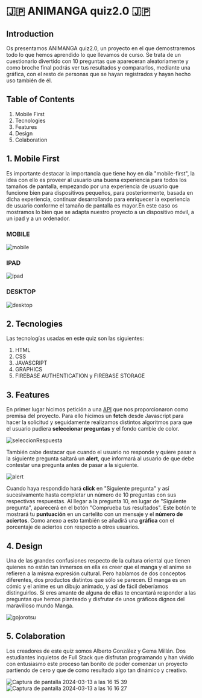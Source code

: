 # 🇯🇵 ANIMANGA quiz2.0 🇯🇵

## Introduction
Os presentamos ANIMANGA quiz2.0, un proyecto en el que demostraremos todo lo que hemos aprendido lo que llevamos de curso. Se trata de un cuestionario divertido con 10 preguntas que apareceran aleatoriamente y como broche final podrás ver tus resultados y compararlos, mediante una gráfica, con el resto de personas que se hayan registrados y hayan hecho uso también de él.
## Table of Contents
1. Mobile First
2. Tecnologies
3. Features
4. Design
5. Colaboration

## 1. Mobile First

Es importante destacar la importancia que tiene hoy en día "mobile-first", la idea con ello es proveer al usuario una buena experiencia para todos los tamaños de pantalla, empezando por una experiencia de usuario que funcione bien para dispositivos pequeños, para posteriormente, basada en dicha experiencia, continuar desarrollando para enriquecer la experiencia de usuario conforme el tamaño de pantalla es mayor.En este caso os mostramos lo bien que se adapta nuestro proyecto a un dispositivo móvil, a un ipad y a un ordenador.

### MOBILE
![mobile](https://github.com/Gemagit/quiz2.0/assets/143506667/3e888ea9-e00d-406c-9b38-bc390955b284)

### IPAD
![ipad](https://github.com/Gemagit/quiz2.0/assets/143506667/c3de51bd-4fe1-4b35-bfc9-0ae6382fb6f5)

### DESKTOP
![desktop](https://github.com/Gemagit/quiz2.0/assets/143506667/fe591e99-7fec-42e1-bb75-18d2e3913682)

## 2. Tecnologies

Las tecnologías usadas en este quiz son las siguientes:
1. HTML
2. CSS
3. JAVASCRIPT
4. GRAPHICS
5. FIREBASE AUTHENTICATION y  FIREBASE STORAGE


## 3. Features

En primer lugar hicimos petición a una [API](https://opentdb.com/) que nos proporcionaron como premisa del proyecto. Para ello hicimos un **fetch** desde Javascript para hacer la solicitud y seguidamente realizamos distintos algoritmos para que el usuario pudiera **seleccionar preguntas** y el fondo cambie de color. 

![seleccionRespuesta](https://github.com/Gemagit/quiz2.0/assets/143506667/49e2f223-64d7-48e3-864b-a37fc2238a3a)

También cabe destacar que cuando el usuario no responde y quiere pasar a la siguiente pregunta saltará un **alert**, que informará al usuario de que debe contestar una pregunta antes de pasar a la siguiente. 

![alert](https://github.com/Gemagit/quiz2.0/assets/143506667/1650e5b9-d662-40ba-a66c-20c88e325828)

Cuando haya respondido hará **click** en "Siguiente pregunta" y así sucesivamente hasta completar un número de 10 preguntas con sus respectivas respuestas. Al llegar a la pregunta 10, en lugar de "Siguiente pregunta", aparecerá en el botón "Comprueba tus resultados". Este botón te mostrará tu **puntuación** en un cartelito con un mensaje y el **número de aciertos**. Como anexo a esto también se añadirá una **gráfica** con el porcentaje de aciertos con respecto a otros usuarios.

## 4. Design

Una de las grandes confusiones respecto de la cultura oriental que tienen quienes no están tan inmersos en ella es creer que el manga y el anime se refieren a la misma expresión cultural. Pero hablamos de dos conceptos diferentes, dos productos distintos que sólo se parecen. El manga es un cómic y el anime es un dibujo animado, y así de fácil deberíamos distinguirlos. Si eres amante de alguna de ellas te encantará responder a las preguntas que hemos planteado y disfrutar de unos gráficos dignos del maravilloso mundo Manga. 

![gojorotsu](https://github.com/Gemagit/quiz2.0/assets/143506667/4b7c5607-d3d1-4217-8309-6c51b31f0dfe)


## 5. Colaboration

Los creadores de este quiz somos Alberto González y Gema Millán. Dos estudiantes inquietos de Full Stack que disfrutan programando y han vivido con entusiasmo este proceso tan bonito de poder comenzar un proyecto partiendo de cero y que de como resultado algo tan dinámico y creativo.

![Captura de pantalla 2024-03-13 a las 16 15 39](https://github.com/Gemagit/quiz2.0/assets/143506667/4b5a34e0-1914-4145-af1f-a52c3c407f59)
![Captura de pantalla 2024-03-13 a las 16 16 27](https://github.com/Gemagit/quiz2.0/assets/143506667/37408f6c-fe29-4ddf-abbb-79d856b52ae5)



